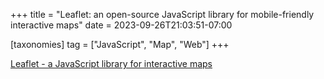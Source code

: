 +++
title = "Leaflet: an open-source JavaScript library for mobile-friendly interactive maps"
date = 2023-09-26T21:03:51-07:00

[taxonomies]
tag = ["JavaScript", "Map", "Web"]
+++

[Leaflet - a JavaScript library for interactive maps](https://leafletjs.com)

<!-- more -->
